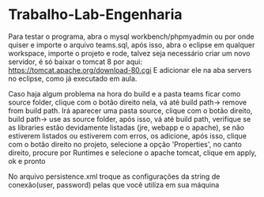 # Trabalho-Lab-Engenharia

Para testar o programa, abra o mysql workbench/phpmyadmin ou por onde quiser e importe o arquivo teams.sql, após isso, abra o eclipse em qualquer workspace,
importe o projeto e rode, talvez seja necessário criar um novo servidor, é só baixar o tomcat 8 por aqui: https://tomcat.apache.org/download-80.cgi
E adicionar ele na aba servers no eclipse, como já executado em aula.


Caso haja algum problema na hora do build e a pasta teams ficar como source folder, clique com o botão direito nela, vá até build path-> remove from build path. Irá aparecer uma pasta source, clique com o botão direito, build path-> use as source folder, após isso, vá até build path, verifique se as libraries estão devidamente listadas (jre, webapp e o apache), se não estiverem listados ou estiverem com erros, os adicione, após isso, clique com o botão direito no projeto, selecione a opção 'Properties', no canto direito, procure por Runtimes e selecione o apache tomcat, clique em apply, ok e pronto


No arquivo persistence.xml troque as configurações da string de conexão(user, password) pelas que você utiliza em sua máquina